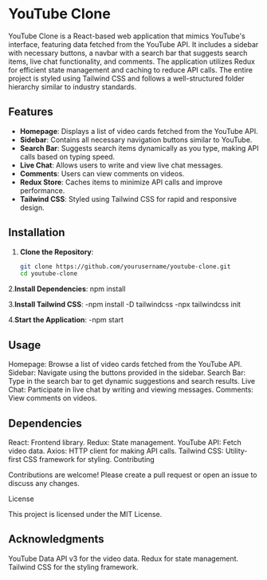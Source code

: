 # YouTube Clone

YouTube Clone is a React-based web application that mimics YouTube's interface, featuring data fetched from the YouTube API. It includes a sidebar with necessary buttons, a navbar with a search bar that suggests search items, live chat functionality, and comments. The application utilizes Redux for efficient state management and caching to reduce API calls. The entire project is styled using Tailwind CSS and follows a well-structured folder hierarchy similar to industry standards.

## Features

- **Homepage**: Displays a list of video cards fetched from the YouTube API.
- **Sidebar**: Contains all necessary navigation buttons similar to YouTube.
- **Search Bar**: Suggests search items dynamically as you type, making API calls based on typing speed.
- **Live Chat**: Allows users to write and view live chat messages.
- **Comments**: Users can view  comments on videos.
- **Redux Store**: Caches items to minimize API calls and improve performance.
- **Tailwind CSS**: Styled using Tailwind CSS for rapid and responsive design.

## Installation

1. **Clone the Repository**:
   ```sh
   git clone https://github.com/yourusername/youtube-clone.git
   cd youtube-clone

2.**Install Dependencies**:
npm install

3.**Install Tailwind CSS**:
-npm install -D tailwindcss
-npx tailwindcss init

4.**Start the Application**:
-npm start

## Usage
Homepage: Browse a list of video cards fetched from the YouTube API.
Sidebar: Navigate using the buttons provided in the sidebar.
Search Bar: Type in the search bar to get dynamic suggestions and search results.
Live Chat: Participate in live chat by writing and viewing messages.
Comments: View comments on videos.


## Dependencies
React: Frontend library.
Redux: State management.
YouTube API: Fetch video data.
Axios: HTTP client for making API calls.
Tailwind CSS: Utility-first CSS framework for styling.
Contributing

Contributions are welcome! Please create a pull request or open an issue to discuss any changes.

License

This project is licensed under the MIT License.

## Acknowledgments

YouTube Data API v3 for the video data.
Redux for state management.
Tailwind CSS for the styling framework.





